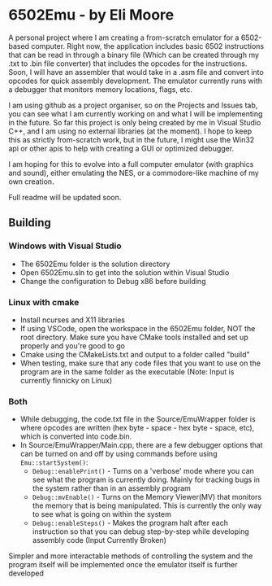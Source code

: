 # 6502Emu - by Eli Moore


A personal project where I am creating a from-scratch emulator for a 6502-based computer.
Right now, the application includes basic 6502 instructions that can be read in through a binary file (Which can be created through my .txt to .bin file converter) that includes the opcodes for the instructions. Soon, I will have an assembler that would take in a .asm file and convert into opcodes for quick assembly development. The emulator currently runs with a debugger that monitors memory locations, flags, etc. 

I am using github as a project organiser, so on the Projects and Issues tab, you can see what I am currently working on and what I will be implementing in the future. So far this project is only being created by me in Visual Studio C++, and I am using no external libraries (at the moment). I hope to keep this as strictly from-scratch work, but in the future, I might use the Win32 api or other apis to help with creating a GUI or optimized debugger. 

I am hoping for this to evolve into a full computer emulator (with graphics and sound), either emulating the NES, or a commodore-like machine of my own creation.

Full readme will be updated soon. 

## Building
### Windows with Visual Studio
- The 6502Emu folder is the solution directory
- Open 6502Emu.sln to get into the solution within Visual Studio
- Change the configuration to Debug x86 before building
### Linux with cmake
- Install ncurses and X11 libraries
- If using VSCode, open the workspace in the 6502Emu folder, NOT the root directory. Make sure you have CMake tools installed and set up properly and you're good to go
- Cmake using the CMakeLists.txt and output to a folder called "build"
- When testing, make sure that any code files that you want to use on the program are in the same folder as the executable
(Note: Input is currently finnicky on Linux)


### Both

- While debugging, the code.txt file in the Source/EmuWrapper folder is where opcodes are written (hex byte - space - hex byte - space, etc), which is converted into code.bin.
- In Source/EmuWrapper/Main.cpp, there are a few debugger options that can be turned on and off by using commands before using `Emu::startSystem()`:
  - `Debug::enablePrint()` - Turns on a 'verbose' mode where you can see what the program is currently doing. Mainly for tracking bugs in the system rather than in an assembly program
  - `Debug::mvEnable()` - Turns on the Memory Viewer(MV) that monitors the memory that is being manipulated. This is currently the only way to see what is going on within the system
  - `Debug::enableSteps()` - Makes the program halt after each instruction so that you can debug step-by-step while developing assembly code (Input Currently Broken)

Simpler and more interactable methods of controlling the system and the program itself will be implemented once the emulator itself is further developed
